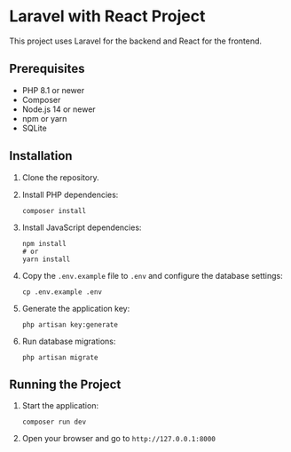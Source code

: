 # Laravel with React Project

This project uses Laravel for the backend and React for the frontend.

## Prerequisites

- PHP 8.1 or newer
- Composer
- Node.js 14 or newer
- npm or yarn
- SQLite

## Installation

1. Clone the repository.

2. Install PHP dependencies:
   ```
   composer install
   ```

3. Install JavaScript dependencies:
   ```
   npm install
   # or
   yarn install
   ```

4. Copy the `.env.example` file to `.env` and configure the database settings:
   ```
   cp .env.example .env
   ```

5. Generate the application key:
   ```
   php artisan key:generate
   ```

6. Run database migrations:
   ```
   php artisan migrate
   ```

## Running the Project

1. Start the application:
   ```
   composer run dev
   ```

2. Open your browser and go to `http://127.0.0.1:8000`
